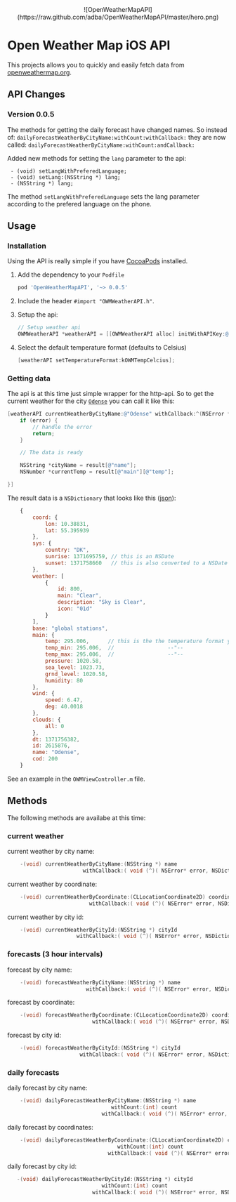 <center>![OpenWeatherMapAPI](https://raw.github.com/adba/OpenWeatherMapAPI/master/hero.png)</center>

# Open Weather Map iOS API #

This projects allows you to quickly and easily fetch data
from [openweathermap.org](http://openweathermap.org/ "OpenWeatherMap.org").

## API Changes ##

### Version 0.0.5 ###

The methods for getting the daily forecast have changed names. So instead of: `dailyForecastWeatherByCityName:withCount:withCallback:`
they are now called: `dailyForecastWeatherByCityName:withCount:andCallback:`

Added new methods for setting the `lang` parameter to the api:
    
     - (void) setLangWithPreferedLanguage;
     - (void) setLang:(NSString *) lang;
     - (NSString *) lang;

The method `setLangWithPreferedLanguage` sets the lang parameter according to the prefered language on the phone.

## Usage ##

### Installation ###

Using the API is really simple if you have [CocoaPods](http://cocoapods.org/ "CocoaPods.org") installed.

1. Add the dependency to your `Podfile`
    
    ```Ruby
    pod 'OpenWeatherMapAPI', '~> 0.0.5'
    ```

2. Include the header `#import "OWMWeatherAPI.h"`.
3. Setup the api:
    
    ```Objective-c
    // Setup weather api
    OWMWeatherAPI *weatherAPI = [[OWMWeatherAPI alloc] initWithAPIKey:@"YOUR-API-KEY"];
    ```

4. Select the default temperature format (defaults to Celsius)

    ```Objective-c
    [weatherAPI setTemperatureFormat:kOWMTempCelcius];
    ```

### Getting data ###

The api is at this time just simple wrapper for the http-api. So to get the current weather for
the city [`Odense`](http://en.wikipedia.org/wiki/Odense "Odense") you can call it like this:

```Objective-c
[weatherAPI currentWeatherByCityName:@"Odense" withCallback:^(NSError *error, NSDictionary *result) {
    if (error) {
        // handle the error
        return;
    }

    // The data is ready

    NSString *cityName = result[@"name"];
    NSNumber *currentTemp = result[@"main"][@"temp"];

}]
```

The result data is a `NSDictionary` that looks like 
this ([json](http://api.openweathermap.org/data/2.5/weather?q=Odense "JSON data")):

```JavaScript
    {
        coord: {
            lon: 10.38831,
            lat: 55.395939
        },
        sys: {
            country: "DK",
            sunrise: 1371695759, // this is an NSDate
            sunset: 1371758660   // this is also converted to a NSDate
        },
        weather: [
            {
                id: 800,
                main: "Clear",
                description: "Sky is Clear",
                icon: "01d"
            }
        ],
        base: "global stations",
        main: {
            temp: 295.006,      // this is the the temperature format you´ve selected
            temp_min: 295.006,  //                 --"--
            temp_max: 295.006,  //                 --"--
            pressure: 1020.58,
            sea_level: 1023.73,
            grnd_level: 1020.58,
            humidity: 80
        },
        wind: {
            speed: 6.47,
            deg: 40.0018
        },
        clouds: {
            all: 0
        },
        dt: 1371756382,
        id: 2615876,
        name: "Odense",
        cod: 200
    }
```

See an example in the `OWMViewController.m` file.

## Methods ##
The following methods are availabe at this time:

### current weather ###

current weather by city name:
```Objective-c
    -(void) currentWeatherByCityName:(NSString *) name
                        withCallback:( void (^)( NSError* error, NSDictionary *result ) )callback;
```

current weather by coordinate:
```Objective-c
    -(void) currentWeatherByCoordinate:(CLLocationCoordinate2D) coordinate
                          withCallback:( void (^)( NSError* error, NSDictionary *result ) )callback;
```

current weather by city id:
```Objective-c
    -(void) currentWeatherByCityId:(NSString *) cityId
                      withCallback:( void (^)( NSError* error, NSDictionary *result ) )callback;
```

### forecasts (3 hour intervals) ###

forecast by city name:
```Objective-c
    -(void) forecastWeatherByCityName:(NSString *) name
                         withCallback:( void (^)( NSError* error, NSDictionary *result ) )callback;
```

forecast by coordinate:
```Objective-c
    -(void) forecastWeatherByCoordinate:(CLLocationCoordinate2D) coordinate
                           withCallback:( void (^)( NSError* error, NSDictionary *result ) )callback;
```

forecast by city id:
```Objective-c
    -(void) forecastWeatherByCityId:(NSString *) cityId
                       withCallback:( void (^)( NSError* error, NSDictionary *result ) )callback;
```

### daily forecasts ###

daily forecast by city name:
```Objective-c
    -(void) dailyForecastWeatherByCityName:(NSString *) name
                                 withCount:(int) count
                              withCallback:( void (^)( NSError* error, NSDictionary *result ) )callback;
```

daily forecast by coordinates:
```Objective-c
    -(void) dailyForecastWeatherByCoordinate:(CLLocationCoordinate2D) coordinate
                                   withCount:(int) count
                                withCallback:( void (^)( NSError* error, NSDictionary *result ) )callback;

```

daily forecast by city id:
```Objective-c
   -(void) dailyForecastWeatherByCityId:(NSString *) cityId
                              withCount:(int) count
                           withCallback:( void (^)( NSError* error, NSDictionary *result ) )callback;
```
